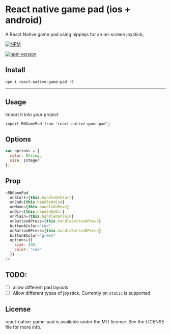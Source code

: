 # React native game pad (ios + android)

A React Native game pad using nipplejs for an on-screen joystick;

[![NPM](https://nodei.co/npm/jim-at-jibba/react-native-game-pad.png?downloads=true&stars=true)](https://nodei.co/npm/jim-at-jibba/react-native-game-pad/)

[![npm version](https://badge.fury.io/js/react-native-game-pad.svg)](https://badge.fury.io/js/react-native-game-pad)

## Install

```
npm i react-native-game-pad -S
```

---

## Usage

Import it into your project

```
import RNGamePad from 'react-native-game-pad';
```

## Options

```javascript
var options = {
  color: String,
  size: Integer
};
```

## Prop

```javascript
<RNGamePad
  onStart={this.handleOnStart}
  onEnd={this.handleOnEnd}
  onMove={this.handleOnMove}
  onDir={this.handleOnDir}
  onPlain={this.handleOnPlain}
  onButtonAPress={this.handleButtonAPress}
  buttonAColor="red"
  onButtonBPress={this.handleButtonBPress}
  buttonBColor="green"
  options={{
    size: 200,
    color: "red"
  }}
/>
```

## TODO:

* [ ] allow different pad layouts
* [ ] Allow different types of joystick. Currently on `static` is supported

## License

react-native-game-pad is available under the MIT license. See the LICENSE file for more info.
